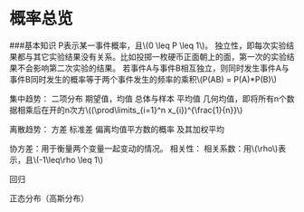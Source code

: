 # 概率总览
###基本知识
P表示某一事件概率，且\\(0 \leq P \leq 1\\)。
独立性，即每次实验结果都与其它实验结果没有关系。比如投掷一枚硬币正面朝上的面，第一次的实验结果不会影响第二次实验的结果。
若事件A与事件B相互独立，则同时发生事件A与事件B同时发生的概率等于两个事件发生的频率的乘积\\(P(AB) = P(A)*P(B)\\)

集中趋势：
二项分布
期望值，均值
总体与样本
平均值
几何均值，即将所有n个数据相乘后在开的n次方\\((\prod\limits_{i=1}^n x_{i})^{\frac{1}{n}}\\)

离散趋势：
方差
标准差
偏离均值平方数的概率 及其加权平均


协方差：用于衡量两个变量一起变动的情况。
相关性：
相关系数：用\\(\rho\\)表示，且\\(-1\leq\rho \leq 1\\)


回归

正态分布（高斯分布）




